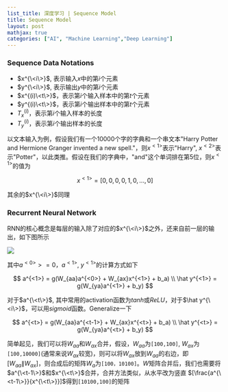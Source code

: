 ```yaml
---
list_title: 深度学习 | Sequence Model
title: Sequence Model
layout: post
mathjax: true
categories: ["AI", "Machine Learning","Deep Learning"]
---
```


### Sequence Data Notations

- $x^{\<i\>}$, 表示输入$x$中的第$i$个元素
- $y^{\<i\>}$, 表示输出$y$中的第$i$个元素
- $x^{(i)\<t\>}$，表示第$i$个输入样本中的第$t$个元素
- $y^{(i)\<t\>}$，表示第$i$个输出样本中的第$t$个元素
- $T_x^{(i)}$，表示第$i$个输入样本的长度
- $T_y^{(i)}$，表示第$i$个输出样本的长度

以文本输入为例，假设我们有一个10000个字的字典和一个串文本"Harry Potter and Hermione Granger invented a new spell."，则$x^{<1>}$表示"Harry", $x^{<2>}$表示"Potter"，以此类推。假设在我们的字典中，"and"这个单词排在第5位，则$x^{<1>}$的值为

$$
x^{<1>} = [0,0,0,0,1,0, ... ,0]
$$

其余的$x^{\<i\>}$同理

### Recurrent Neural Network

RNN的核心概念是每层的输入除了对应的$x^{\<i\>}$之外，还来自前一层的输出，如下图所示

<img class="md-img-center" src="{{site.baseurl}}/assets/images/2018/04/dl-rnn-1-nn.png">

其中$a^{<0>}> = 0$，$a^{<1>}$, $y^{<1>}$的计算方式如下

$$
a^{<1>} = g(W_{aa}a^{<0>} + W_{ax}x^{<1>} + b_a) \\
\hat y^{<1>} = g(W_{ya}a^{<1>} + b_y) 
$$

对于$a^{\<t\>}$, 其中常用的activation函数为$tanh$或$ReLU$，对于$\hat y^{\<i\>}$，可以用$sigmoid$函数。Generalize一下

$$
a^{<t>} = g(W_{aa}a^{<t-1>} + W_{ax}x^{<t>} + b_a) \\
\hat y^{<t>} = g(W_{ya}a^{<t>} + b_y) 
$$

简单起见，我们可以将$W_{aa}$和$W_{ax}$合并，假设，$W_{aa}$为`[100,100]`, $W_{ax}$为`[100,10000]`(通常来说$W_{ax}$较宽)，则可以将$W_{ax}$放到$W_{aa}$的右边，即$[W_{aa}\|W_{ax}]$，则合成后的矩阵$W_{a}$为`[100，10100]`。$W$矩阵合并后，我们也需要将$a^{\<t-1\>}$和$x^{\<t\>}$合并，合并方法类似，从水平改为竖直 $[\frac{a^{\<t-1\>}}{x^{\<t\>}}]$得到`[10100,100]`的矩阵
